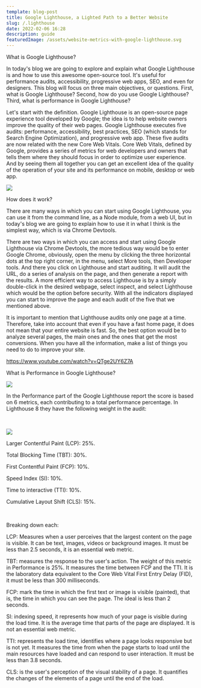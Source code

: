 ```yaml
---
template: blog-post
title: Google Lighthouse, a Lighted Path to a Better Website
slug: /.lighthouse
date: 2022-02-06 16:28
description: guide
featuredImage: /assets/website-metrics-with-google-lighthouse.svg
---
```

<!--StartFragment-->

What is Google Lighthouse?

<!--EndFragment-->

<!--StartFragment-->

In today's blog we are going to explore and explain what Google Lighthouse is and how to use this awesome open-source tool. It's useful for performance audits, accessibility, progressive web apps, SEO, and even for designers. This blog will focus on three main objectives, or questions. First, what is Google Lighthouse? Second, how do you use Google Lighthouse? Third, what is performance in Google Lighthouse? 

Let's start with the definition. Google Lighthouse is an open-source page experience tool developed by Google; the idea is to help website owners improve the quality of their web pages. Google Lighthouse executes five audits: performance, accessibility, best practices, SEO (which stands for Search Engine Optimization), and progressive web app. These five audits are now related with the new Core Web Vitals. Core Web Vitals, defined by Google, provides a series of metrics for web developers and owners that tells them where they should focus in order to optimize user experience. And by seeing them all together you can get an excellent idea of the quality of the operation of your site and its performance on mobile, desktop or web app. 

![](/assets/audits.png)

<!--EndFragment-->

<!--StartFragment-->

How does it work?  

<!--EndFragment-->

<!--StartFragment-->

There are many ways in which you can start using Google Lighthouse, you can use it from the command line, as a Node module, from a web UI, but in today's blog we are going to explain how to use it in what I think is the simplest way, which is via Chrome Devtools. 

There are two ways in which you can access and start using Google Lighthouse via Chrome Devtools, the more tedious way would be to enter Google Chrome, obviously, open the menu by clicking the three horizontal dots at the top right corner, in the menu, select More tools, then Developer tools. And there you click on Lighthouse and start auditing. It will audit the URL, do a series of analysis on the page, and then generate a report with the results. A more efficient way to access Lighthouse is by a simply double-click in the desired webpage, select inspect, and select Lighthouse which would be the option before security. With all the indicators displayed you can start to improve the page and each audit of the five that we mentioned above. 

It is important to mention that Lighthouse audits only one page at a time. Therefore, take into account that even if you have a fast home page, it does not mean that your entire website is fast. So, the best option would be to analyze several pages, the main ones and the ones that get the most conversions. When you have all the information, make a list of things you need to do to improve your site. 

<https://www.youtube.com/watch?v=QTge2UY6Z7A>

<!--EndFragment-->

<!--StartFragment-->

What is Performance in Google Lighthouse? 

<!--EndFragment-->

![](/assets/performance.png)

<!--StartFragment-->

In the Performance part of the Google Lighthouse report the score is based on 6 metrics, each contributing to a total performance percentage. In Lighthouse 8 they have the following weight in the audit: 

  

![](/assets/metrics.png)

Larger Contentful Paint (LCP): 25%. 

Total Blocking Time (TBT): 30%.  

First Contentful Paint (FCP): 10%. 

Speed Index (SI): 10%. 

Time to interactive (TTI): 10%. 

Cumulative Layout Shift (CLS): 15%. 

 

Breaking down each: 

LCP: Measures when a user perceives that the largest content on the page is visible. It can be text, images, videos or background images. It must be less than 2.5 seconds, it is an essential web metric. 

TBT: measures the response to the user's action. The weight of this metric in Performance is 25%. It measures the time between FCP and the TTI. It is the laboratory data equivalent to the Core Web Vital First Entry Delay (FID), it must be less than 300 milliseconds. 

FCP: mark the time in which the first text or image is visible (painted), that is, the time in which you can see the page. The ideal is less than 2 seconds. 

SI: indexing speed, it represents how much of your page is visible during the load time. It is the average time that parts of the page are displayed. It is not an essential web metric. 

TTI: represents the load time, identifies where a page looks responsive but is not yet. It measures the time from when the page starts to load until the main resources have loaded and can respond to user interaction. It must be less than 3.8 seconds. 

CLS: is the user's perception of the visual stability of a page. It quantifies the changes of the elements of a page until the end of the load. 

<!--EndFragment-->